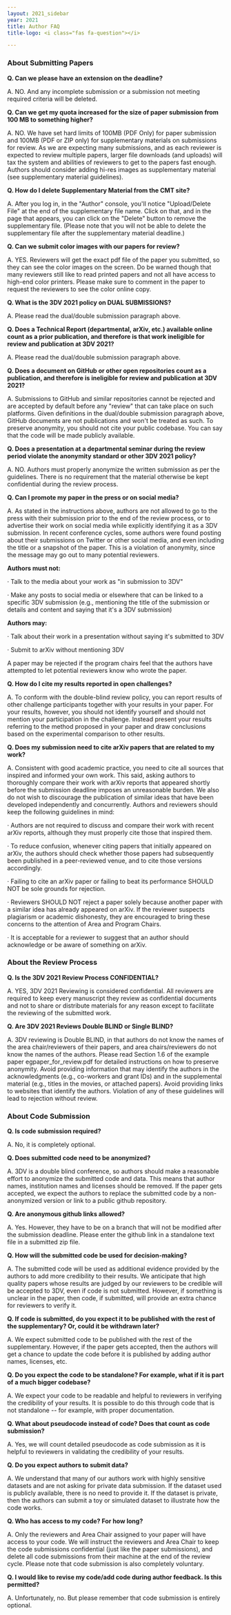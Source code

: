 ```yaml
---
layout: 2021_sidebar
year: 2021
title: Author FAQ
title-logo: <i class="fas fa-question"></i> 

---
```


### About Submitting Papers

**Q. Can we please have an extension on the deadline?**

A. NO. And any incomplete submission or a submission not meeting required criteria will be deleted.

**Q. Can we get my quota increased for the size of paper submission from 100 MB to something higher?**

A. NO. We have set hard limits of 100MB (PDF Only) for paper submission and 100MB (PDF or ZIP only) for supplementary materials on submissions for review. As we are expecting many submissions, and as each reviewer is expected to review multiple papers, larger file downloads (and uploads) will tax the system and abilities of reviewers to get to the papers fast enough. Authors should consider adding hi-res images as supplementary material (see supplementary material guidelines).


**Q. How do I delete Supplementary Material from the CMT site?**

A. After you log in, in the "Author" console, you'll notice "Upload/Delete File" at the end of the supplementary file name. Click on that, and in the page that appears, you can click on the "Delete" button to remove the supplementary file. (Please note that you will not be able to delete the supplementary file after the supplementary material deadline.)


**Q. Can we submit color images with our papers for review?**

A. YES. Reviewers will get the exact pdf file of the paper you submitted, so they can see the color images on the screen. Do be warned though that many reviewers still like to read printed papers and not all have access to high-end color printers. Please make sure to comment in the paper to request the reviewers to see the color online copy.


**Q. What is the 3DV 2021 policy on DUAL SUBMISSIONS?**

A. Please read the dual/double submission paragraph above.


**Q. Does a Technical Report (departmental, arXiv, etc.) available online count as a prior publication, and therefore is that work ineligible for review and publication at 3DV 2021?**

A. Please read the dual/double submission paragraph above.


**Q. Does a document on GitHub or other open repositories count as a publication, and therefore is ineligible for review and publication at 3DV 2021?**

A. Submissions to GitHub and similar repositories cannot be rejected and are accepted by default before any "review" that can take place on such platforms. Given definitions in the dual/double submission paragraph above, GitHub documents are not publications and won't be treated as such. To preserve anonymity, you should not cite your public codebase. You can say that the code will be made publicly available.


**Q. Does a presentation at a departmental seminar during the review period violate the anonymity standard or other 3DV 2021 policy?**

A. NO. Authors must properly anonymize the written submission as per the guidelines. There is no requirement that the material otherwise be kept confidential during the review process.


**Q. Can I promote my paper in the press or on social media?**

A. As stated in the instructions above, authors are not allowed to go to the press with their submission prior to the end of the review process, or to advertise their work on social media while explicitly identifying it as a 3DV submission. In recent conference cycles, some authors were found posting about their submissions on Twitter or other social media, and even including the title or a snapshot of the paper. This is a violation of anonymity, since the message may go out to many potential reviewers.

**Authors must not:**

·       Talk to the media about your work as "in submission to 3DV"

·       Make any posts to social media or elsewhere that can be linked to a specific 3DV submission (e.g., mentioning the title of the submission or details and content and saying that it's a 3DV submission)

**Authors may:**

·       Talk about their work in a presentation without saying it's submitted to 3DV

·       Submit to arXiv without mentioning 3DV

A paper may be rejected if the program chairs feel that the authors have attempted to let potential reviewers know who wrote the paper.


**Q. How do I cite my results reported in open challenges?**

A. To conform with the double-blind review policy, you can report results of other challenge participants together with your results in your paper. For your results, however, you should not identify yourself and should not mention your participation in the challenge. Instead present your results referring to the method proposed in your paper and draw conclusions based on the experimental comparison to other results.


**Q. Does my submission need to cite arXiv papers that are related to my work?**

A. Consistent with good academic practice, you need to cite all sources that inspired and informed your own work. This said, asking authors to thoroughly compare their work with arXiv reports that appeared shortly before the submission deadline imposes an unreasonable burden. We also do not wish to discourage the publication of similar ideas that have been developed independently and concurrently. Authors and reviewers should keep the following guidelines in mind:

·       Authors are not required to discuss and compare their work with recent arXiv reports, although they must properly cite those that inspired them.

·       To reduce confusion, whenever citing papers that initially appeared on arXiv, the authors should check whether those papers had subsequently been published in a peer-reviewed venue, and to cite those versions accordingly.

·       Failing to cite an arXiv paper or failing to beat its performance SHOULD NOT be sole grounds for rejection.

·       Reviewers SHOULD NOT reject a paper solely because another paper with a similar idea has already appeared on arXiv. If the reviewer suspects plagiarism or academic dishonesty, they are encouraged to bring these concerns to the attention of Area and Program Chairs.

·       It is acceptable for a reviewer to suggest that an author should acknowledge or be aware of something on arXiv.


### About the Review Process

**Q. Is the 3DV 2021 Review Process CONFIDENTIAL?**

A. YES, 3DV 2021 Reviewing is considered confidential. All reviewers are required to keep every manuscript they review as confidential documents and not to share or distribute materials for any reason except to facilitate the reviewing of the submitted work.


**Q. Are 3DV 2021 Reviews Double BLIND or Single BLIND?**

A. 3DV reviewing is Double BLIND, in that authors do not know the names of the area chair/reviewers of their papers, and area chairs/reviewers do not know the names of the authors. Please read Section 1.6 of the example paper egpaper_for_review.pdf for detailed instructions on how to preserve anonymity. Avoid providing information that may identify the authors in the acknowledgments (e.g., co-workers and grant IDs) and in the supplemental material (e.g., titles in the movies, or attached papers). Avoid providing links to websites that identify the authors. Violation of any of these guidelines will lead to rejection without review.


### About Code Submission

**Q. Is code submission required?**

A. No, it is completely optional.


**Q. Does submitted code need to be anonymized?**

A. 3DV is a double blind conference, so authors should make a reasonable effort to anonymize the submitted code and data. This means that author names, institution names and licenses should be removed. If the paper gets accepted, we expect the authors to replace the submitted code by a non-anonymized version or link to a public github repository.


**Q. Are anonymous github links allowed?**

A. Yes. However, they have to be on a branch that will not be modified after the submission deadline. Please enter the github link in a standalone text file in a submitted zip file.


**Q. How will the submitted code be used for decision-making?**

A. The submitted code will be used as additional evidence provided by the authors to add more credibility to their results. We anticipate that high quality papers whose results are judged by our reviewers to be credible will be accepted to 3DV, even if code is not submitted. However, if something is unclear in the paper, then code, if submitted, will provide an extra chance for reviewers to verify it.


**Q. If code is submitted, do you expect it to be published with the rest of the supplementary? Or, could it be withdrawn later?**

A. We expect submitted code to be published with the rest of the supplementary. However, if the paper gets accepted, then the authors will get a chance to update the code before it is published by adding author names, licenses, etc.


**Q. Do you expect the code to be standalone? For example, what if it is part of a much bigger codebase?**

A. We expect your code to be readable and helpful to reviewers in verifying the credibility of your results. It is possible to do this through code that is not standalone -- for example, with proper documentation.


**Q. What about pseudocode instead of code? Does that count as code submission?**

A. Yes, we will count detailed pseudocode as code submission as it is helpful to reviewers in validating the credibility of your results.


**Q. Do you expect authors to submit data?**

A. We understand that many of our authors work with highly sensitive datasets and are not asking for private data submission. If the dataset used is publicly available, there is no need to provide it. If the dataset is private, then the authors can submit a toy or simulated dataset to illustrate how the code works.


**Q. Who has access to my code? For how long?**

A. Only the reviewers and Area Chair assigned to your paper will have access to your code. We will instruct the reviewers and Area Chair to keep the code submissions confidential (just like the paper submissions), and delete all code submissions from their machine at the end of the review cycle. Please note that code submission is also completely voluntary.


**Q. I would like to revise my code/add code during author feedback. Is this permitted?**

A. Unfortunately, no. But please remember that code submission is entirely optional.


